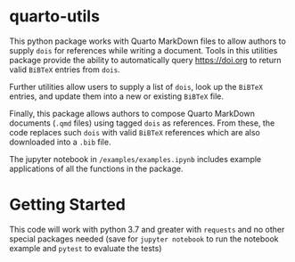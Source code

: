 # quarto-utils

This python package works with Quarto MarkDown files to allow authors to supply `dois` for references while writing a document. Tools in this utilities package provide the ability to automatically query https://doi.org to return valid `BiBTeX` entries from `dois`. 

Further utilities allow users to supply a list of `dois`, look up the `BiBTeX` entries, and update them into a new or existing `BiBTeX` file.

Finally, this package allows authors to compose Quarto MarkDown documents (`.qmd` files) using tagged `dois` as references. From these, the code replaces such `dois` with valid `BiBTeX` references which are also downloaded into a `.bib` file.

The jupyter notebook in `/examples/examples.ipynb` includes example applications of all the functions in the package.

# Getting Started
This code will work with python 3.7 and greater with `requests` and no other special packages needed (save for `jupyter notebook` to run the notebook example and `pytest` to evaluate the tests)


